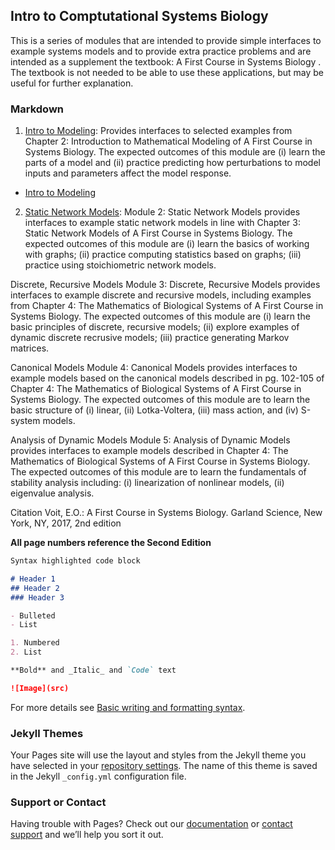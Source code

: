 ## Intro to Comptutational Systems Biology

This is a series of modules that are intended to provide simple interfaces to example systems models and to provide extra practice problems and are intended as a supplement the textbook: A First Course in Systems Biology . The textbook is not needed to be able to use these applications, but may be useful for further explanation.

### Markdown
1. [Intro to Modeling](https://kieslich.shinyapps.io/sysBio1/): Provides interfaces to selected examples from Chapter 2: Introduction to Mathematical Modeling of A First Course in Systems  Biology. The expected outcomes of this module are (i) learn the parts of a model and (ii) practice predicting how perturbations to model inputs and parameters affect the model response.
  * [Intro to Modeling](https://cakieslich.github.io/introCSB/IntroToModelling.html) 

2. [Static Network Models](https://kieslich.shinyapps.io/sysBio2/):
Module 2: Static Network Models provides interfaces to example static network models in line with Chapter 3: Static Network Models of A First Course in Systems Biology. The expected outcomes of this module are (i) learn the basics of working with graphs; (ii) practice computing statistics based on graphs; (iii) practice using stoichiometric network models.


Discrete, Recursive Models
Module 3: Discrete, Recursive Models provides interfaces to example discrete and recursive models, including examples from Chapter 4: The Mathematics of Biological Systems of A First Course in Systems Biology. The expected outcomes of this module are (i) learn the basic principles of discrete, recursive models; (ii) explore examples of dynamic discrete recrusive models; (iii) practice generating Markov matrices.


Canonical Models
Module 4: Canonical Models provides interfaces to example models based on the canonical models described in pg. 102-105 of Chapter 4: The Mathematics of Biological Systems of A First Course in Systems Biology. The expected outcomes of this module are to learn the basic structure of (i) linear, (ii) Lotka-Voltera, (iii) mass action, and (iv) S-system models.


Analysis of Dynamic Models
Module 5: Analysis of Dynamic Models provides interfaces to example models described in Chapter 4: The Mathematics of Biological Systems of A First Course in Systems Biology. The expected outcomes of this module are to learn the fundamentals of stability analysis including: (i) linearization of nonlinear models, (ii) eigenvalue analysis.


Citation
Voit, E.O.: A First Course in Systems Biology. Garland Science, New York, NY, 2017, 2nd edition

**All page numbers reference the Second Edition**

```markdown
Syntax highlighted code block

# Header 1
## Header 2
### Header 3

- Bulleted
- List

1. Numbered
2. List

**Bold** and _Italic_ and `Code` text

![Image](src)

```

For more details see [Basic writing and formatting syntax](https://docs.github.com/en/github/writing-on-github/getting-started-with-writing-and-formatting-on-github/basic-writing-and-formatting-syntax).

### Jekyll Themes

Your Pages site will use the layout and styles from the Jekyll theme you have selected in your [repository settings](https://github.com/cakieslich/introCSB/settings/pages). The name of this theme is saved in the Jekyll `_config.yml` configuration file.

### Support or Contact

Having trouble with Pages? Check out our [documentation](https://docs.github.com/categories/github-pages-basics/) or [contact support](https://support.github.com/contact) and we’ll help you sort it out.
